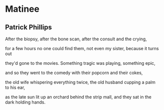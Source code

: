 # Matinee
## Patrick Phillips
After the biopsy,
after the bone scan,
after the consult and the crying,

for a few hours no one could find them,
not even my sister,
because it turns out

they'd gone to the movies.
Something tragic was playing,
something epic,

and so they went to the comedy
with their popcorn
and their cokes,

the old wife whispering everything twice,
the old husband
cupping a palm to his ear,

as the late sun lit up an orchard
behind the strip mall,
and they sat in the dark holding hands.